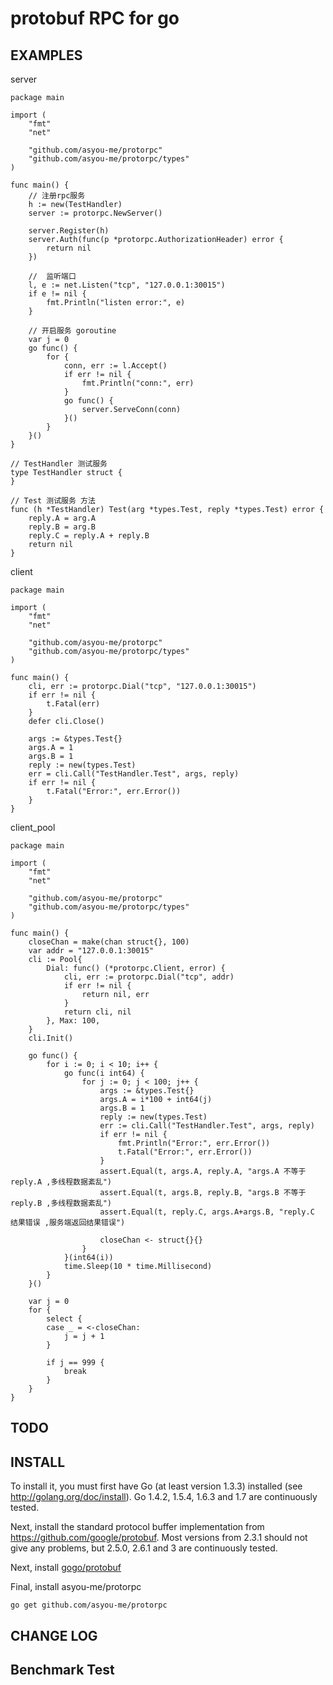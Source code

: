 # protobuf RPC for go


## EXAMPLES
server
```
package main

import (
	"fmt"
	"net"

	"github.com/asyou-me/protorpc"
	"github.com/asyou-me/protorpc/types"
)

func main() {
	// 注册rpc服务
	h := new(TestHandler)
	server := protorpc.NewServer()

	server.Register(h)
	server.Auth(func(p *protorpc.AuthorizationHeader) error {
		return nil
	})

	//  监听端口
	l, e := net.Listen("tcp", "127.0.0.1:30015")
	if e != nil {
		fmt.Println("listen error:", e)
	}

	// 开启服务 goroutine
	var j = 0
	go func() {
		for {
			conn, err := l.Accept()
			if err != nil {
				fmt.Println("conn:", err)
			}
			go func() {
				server.ServeConn(conn)
			}()
		}
	}()
}

// TestHandler 测试服务
type TestHandler struct {
}

// Test 测试服务 方法
func (h *TestHandler) Test(arg *types.Test, reply *types.Test) error {
	reply.A = arg.A
	reply.B = arg.B
	reply.C = reply.A + reply.B
	return nil
}
```

client

```
package main

import (
	"fmt"
	"net"

	"github.com/asyou-me/protorpc"
	"github.com/asyou-me/protorpc/types"
)

func main() {
	cli, err := protorpc.Dial("tcp", "127.0.0.1:30015")
	if err != nil {
		t.Fatal(err)
	}
	defer cli.Close()

	args := &types.Test{}
	args.A = 1
	args.B = 1
	reply := new(types.Test)
	err = cli.Call("TestHandler.Test", args, reply)
	if err != nil {
		t.Fatal("Error:", err.Error())
	}
}
```

client_pool

```
package main

import (
	"fmt"
	"net"

	"github.com/asyou-me/protorpc"
	"github.com/asyou-me/protorpc/types"
)

func main() {
	closeChan = make(chan struct{}, 100)
	var addr = "127.0.0.1:30015"
	cli := Pool{
		Dial: func() (*protorpc.Client, error) {
			cli, err := protorpc.Dial("tcp", addr)
			if err != nil {
				return nil, err
			}
			return cli, nil
		}, Max: 100,
	}
	cli.Init()

	go func() {
		for i := 0; i < 10; i++ {
			go func(i int64) {
				for j := 0; j < 100; j++ {
					args := &types.Test{}
					args.A = i*100 + int64(j)
					args.B = 1
					reply := new(types.Test)
					err := cli.Call("TestHandler.Test", args, reply)
					if err != nil {
						fmt.Println("Error:", err.Error())
						t.Fatal("Error:", err.Error())
					}
					assert.Equal(t, args.A, reply.A, "args.A 不等于 reply.A ,多线程数据紊乱")
					assert.Equal(t, args.B, reply.B, "args.B 不等于 reply.B ,多线程数据紊乱")
					assert.Equal(t, reply.C, args.A+args.B, "reply.C 结果错误 ,服务端返回结果错误")

					closeChan <- struct{}{}
				}
			}(int64(i))
			time.Sleep(10 * time.Millisecond)
		}
	}()

	var j = 0
	for {
		select {
		case _ = <-closeChan:
			j = j + 1
		}

		if j == 999 {
			break
		}
	}
}
```

## TODO

## INSTALL
To install it, you must first have Go (at least version 1.3.3) installed (see http://golang.org/doc/install). Go 1.4.2, 1.5.4, 1.6.3 and 1.7 are continuously tested.

Next, install the standard protocol buffer implementation from https://github.com/google/protobuf. Most versions from 2.3.1 should not give any problems, but 2.5.0, 2.6.1 and 3 are continuously tested.

Next, install [gogo/protobuf](https://github.com/gogo/protobuf)

Final, install asyou-me/protorpc
```
go get github.com/asyou-me/protorpc
```

## CHANGE LOG

## Benchmark Test

